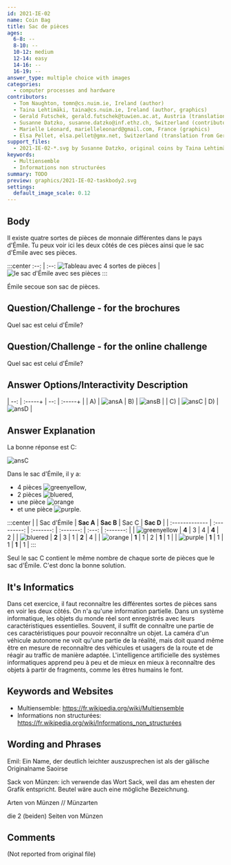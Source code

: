 ```yaml
---
id: 2021-IE-02
name: Coin Bag
title: Sac de pièces
ages:
  6-8: --
  8-10: --
  10-12: medium
  12-14: easy
  14-16: --
  16-19: --
answer_type: multiple choice with images
categories:
  - computer processes and hardware
contributors:
  - Tom Naughton, tomn@cs.nuim.ie, Ireland (author)
  - Taina Lehtimäki, taina@cs.nuim.ie, Ireland (author, graphics)
  - Gerald Futschek, gerald.futschek@tuwien.ac.at, Austria (translation from English into German)
  - Susanne Datzko, susanne.datzko@inf.ethz.ch, Switzerland (contributor, graphics)
  - Marielle Léonard, marielleleonard@gmail.com, France (graphics)
  - Elsa Pellet, elsa.pellet@gmx.net, Switzerland (translation from German into French)
support_files:
  - 2021-IE-02-*.svg by Susanne Datzko, original coins by Taina Lehtimäki and Marielle Léonard, based on originals from https://freesvg.org/vector-clip-art-of-coin (Public Domain, j4p4n SVG id 8764)
keywords:
  - Multiensemble
  - Informations non structurées
summary: TODO
preview: graphics/2021-IE-02-taskbody2.svg
settings:
  default_image_scale: 0.12
---
```



## Body

Il existe quatre sortes de pièces de monnaie différentes dans le pays d'Émile. Tu peux voir ici les deux côtés de ces pièces ainsi que le sac d'Émile avec ses pièces.

:::center
:--: | :--:
![](graphics/2021-IE-02-taskbody1.svg "Tableau avec 4 sortes de pièces") | ![](graphics/2021-IE-02-taskbody2.svg "le sac d'Émile avec ses pièces")
:::

Émile secoue son sac de pièces.


## Question/Challenge - for the brochures

Quel sac est celui d'Émile?


## Question/Challenge - for the online challenge

Quel sac est celui d'Émile?


## Answer Options/Interactivity Description

| --: | :-----+ | --: | :-----+ |
|  A) | ![ansA] |  B) | ![ansB] |
|  C) | ![ansC] |  D) | ![ansD] |

[ansA]: graphics/2021-IE-02-answerA.svg "Réponse A"
[ansB]: graphics/2021-IE-02-answerB.svg "Réponse B"
[ansC]: graphics/2021-IE-02-answerC.svg "Réponse C"
[ansD]: graphics/2021-IE-02-answerD.svg "Réponse D"


## Answer Explanation

La bonne réponse est C:

![ansC]

Dans le sac d'Émile, il y a:  
 * 4 pièces ![greenyellow],  
 * 2 pièces ![bluered],  
 * une pièce ![orange]  
 * et une pièce ![purple].

:::center
|                | Sac d'Émile | **Sac A** | **Sac B** | Sac C | **Sac D** |
| :------------- | :---------: | :-------: | :-------: | :---: | :-------: |
| ![greenyellow] |   **4**     |   3       |   4       | **4** |   2       |
| ![bluered]     |   **2**     |   3       |   1       | **2** |   4       |
| ![orange]      |   **1**     |   1       |   2       | **1** |   1       |
| ![purple]      |   **1**     |   1       |   1       | **1** |   1       |
:::


Seul le sac C contient le même nombre de chaque sorte de pièces que le sac d'Émile. C'est donc la bonne solution.

[greenyellow]: graphics/2021-IE-02-coin-greenyellow.svg "Pièce verte et jaune (100px)"
[bluered]: graphics/2021-IE-02-coin-bluered.svg "Pièce bleue et rouge (100px)"
[orange]: graphics/2021-IE-02-coin-orange.svg "Pièce orange (100px)"
[purple]: graphics/2021-IE-02-coin-purple.svg "Pièce violette (100px)"


## It's Informatics

Dans cet exercice, il faut reconnaître les différentes sortes de pièces sans en voir les deux côtés. On n'a qu'une information partielle. Dans un système informatique, les objets du monde réel sont enregistrés avec leurs caractéristiques essentielles. Souvent, il suffit de connaître une partie de ces caractéristiques pour pouvoir reconnaître un objet. La caméra d'un véhicule autonome ne voit qu'une partie de la réalité, mais doit quand même être en mesure de reconnaître des véhicules et usagers de la route et de réagir au traffic de manière adaptée. L'intelligence artificielle des systèmes informatiques apprend peu à peu et de mieux en mieux à reconnaître des objets à partir de fragments, comme les êtres humains le font.


## Keywords and Websites

 - Multiensemble: https://fr.wikipedia.org/wiki/Multiensemble
 - Informations non structurées: https://fr.wikipedia.org/wiki/Informations_non_structurées


## Wording and Phrases

Emil: Ein Name, der deutlich leichter auszusprechen ist als der gälische Originalname  Saoirse

Sack von Münzen: ich verwende das Wort Sack, weil das am ehesten der Grafik entspricht. Beutel wäre auch eine mögliche Bezeichnung.

Arten von Münzen // Münzarten

die 2 (beiden) Seiten von Münzen


## Comments

(Not reported from original file)
